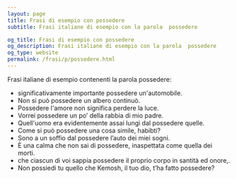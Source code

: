 ```yaml
---
layout: page
title: Frasi di esempio con possedere 
subtitle: Frasi italiane di esempio con la parola  possedere

og_title: Frasi di esempio con possedere 
og_description: Frasi italiane di esempio con la parola  possedere
og_type: website
permalink: /frasi/p/possedere.html
---
```


Frasi italiane di esempio contenenti la parola possedere:


- significativamente importante possedere un'automobile.
- Non si può possedere un albero continuò.
- Possedere l'amore non significa perdere la luce.
- Vorrei possedere un po’ della rabbia di mio padre.
- Quell'uomo era evidentemente assai lungi dal possedere quelle.
- Come si può possedere una cosa simile, habibti?
- Sono a un soffio dal possedere l’auto dei miei sogni.
- È una calma che non sai di possedere, inaspettata come quella dei morti.
- che ciascun di voi sappia possedere il proprio corpo in santità ed onore,.
- Non possiedi tu quello che Kemosh, il tuo dio, t’ha fatto possedere?
